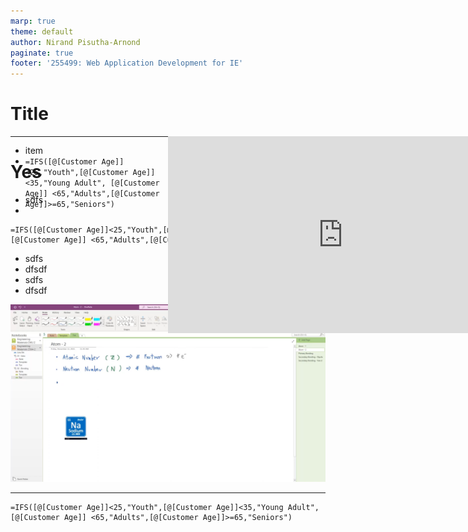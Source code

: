 ```yaml
---
marp: true
theme: default
author: Nirand Pisutha-Arnond
paginate: true
footer: '255499: Web Application Development for IE'
---
```


<style>
    :root {
    font-family: kanit light;
}
div.colwrap {
  background-color: inherit;
  /* background-color: red; */
  color: inherit;
  width: 100%;
  height: 100%;
  position: relative;
}
/* div.colwrap div h1:first-child, div.colwrap div h2:first-child {
  margin-top: 0px !important;
} */
div.colwrap div.left {
  position: absolute;
  top: 0;
  bottom: 0;
  padding: 0px 0px 0px 0px;
}

div.colwrap div.right {
  position: absolute;
  top: 0;
  bottom: 0;
  padding: 0px 0px 0px 0px;
  /* display:flex;
  flex-direction: row;
  align-items: center; */
}


div.colwrap div.left {
/* background-color: green; */
  right: 50%;
  left: 0;
}
div.colwrap div.right {
  left: 50%;
  right: 0;
}
</style>

# Title

<div class="colwrap">
<div class="left">

- item
- `=IFS([@[Customer Age]]<25,"Youth",[@[Customer Age]]<35,"Young Adult", [@[Customer Age]] <65,"Adults",[@[Customer Age]]>=65,"Seniors") `
</div>
<div class="right inverted">

<iframe width="560" height="315" src="https://www.youtube.com/embed/Ppqnhj-gIss?start=726" title="YouTube video player" frameborder="0" allow="accelerometer; autoplay; clipboard-write; encrypted-media; gyroscope; picture-in-picture" allowfullscreen></iframe>
</div>
</div>

---

# Yes

- sdfs
-

```dax
=IFS([@[Customer Age]]<25,"Youth",[@[Customer Age]]<35,"Young Adult", [@[Customer Age]] <65,"Adults",[@[Customer Age]]>=65,"Seniors")
```

- sdfs
- dfsdf
- sdfs
- dfsdf

![bg contain right](./img/a.png)

---

```
=IFS([@[Customer Age]]<25,"Youth",[@[Customer Age]]<35,"Young Adult", [@[Customer Age]] <65,"Adults",[@[Customer Age]]>=65,"Seniors")
```
